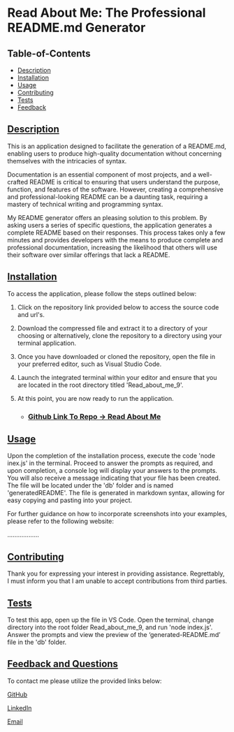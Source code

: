 # Read About Me: The Professional README.md Generator

  ## Table-of-Contents

  * [Description](#description)
  * [Installation](#installation)
  * [Usage](#usage)
  * [Contributing](#contributing)
  * [Tests](#tests)
  * [Feedback](#feedback)

  ## [Description](#table-of-contents)

This is an application designed to facilitate the generation of a README.md, enabling users to produce high-quality documentation without concerning themselves with the intricacies of syntax.

Documentation is an essential component of most projects, and a well-crafted README is critical to ensuring that users understand the purpose, function, and features of the software. However, creating a comprehensive and professional-looking README can be a daunting task, requiring a mastery of technical writing and programming syntax.

My README generator offers an pleasing solution to this problem. By asking users a series of specific questions, the application generates a complete README based on their responses. This process takes only a few minutes and provides developers with the means to produce complete and professional documentation, increasing the likelihood that others will use their software over similar offerings that lack a README.

  ## [Installation](#table-of-contents)

To access the application, please follow the steps outlined below:

1. Click on the repository link provided below to access the source code and url's.

2.  Download the compressed file and extract it to a directory of your choosing or alternatively, clone the repository to a directory using your terminal application.

3. Once you have downloaded or cloned the repository, open the file in your preferred editor, such as Visual Studio Code.

4. Launch the integrated terminal within your editor and ensure that you are located in the root directory titled 'Read_about_me_9'.

5. At this point, you are now ready to run the application.

    - ### [Github Link To Repo -> Read About Me](https://github.com/skye143/Read_about_me_9)

## [Usage](#table-of-contents)

Upon the completion of the installation process, execute the code 'node inex.js' in the terminal. Proceed to answer the prompts as required, and upon completion, a console log will display your answers to the prompts. You will also receive a message indicating that your file has been created. The file will be located under the 'db' folder and is named 'generatedREADME'. The file is generated in markdown syntax, allowing for easy copying and pasting into your project.

For further guidance on how to incorporate screenshots into your examples, please refer to the following website:

..................


  ## [Contributing](#table-of-contents)
Thank you for expressing your interest in providing assistance. Regrettably, I must inform you that I am unable to accept contributions from third parties.

  ## [Tests](#table-of-contents)

  To test this app, open up the file in VS Code. Open the terminal, change directory into the root folder Read_about_me_9, and run 'node index.js'. Answer the prompts and view the preview of the ‘generated-README.md’ file in the 'db' folder.

  ## [Feedback and Questions](#table-of-contents)

  To contact me please utilize the provided links below:

  [GitHub](https://github.com/skye143)
  
  [LinkedIn](https://www.linkedin.com/in/skye-h-988a7a221)

  [Email](mailto:skyeheredia@gmail.com)
